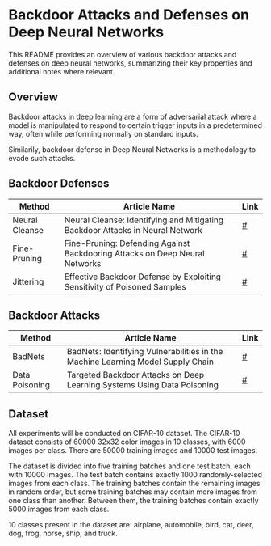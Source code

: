 # Backdoor Attacks and Defenses  on Deep Neural Networks

This README provides an overview of various backdoor attacks and defenses on deep neural networks, summarizing their key properties and additional notes where relevant.

## Overview

Backdoor attacks in deep learning are a form of adversarial attack where a model is manipulated to respond to certain trigger inputs in a predetermined way, often while performing normally on standard inputs. 

Similarily, backdoor defense in Deep Neural Networks is a methodology to evade such attacks.


## Backdoor Defenses

| Method            | Article Name                                                                                                   | Link |
|-------------------|----------------------------------------------------------------------------------------------------------------|------|
| Neural Cleanse    | Neural Cleanse: Identifying and Mitigating Backdoor Attacks in Neural Network | [#](https://people.cs.uchicago.edu/~ravenben/publications/pdf/backdoor-sp19.pdf) |
| Fine-Pruning           | Fine-Pruning: Defending Against Backdooring Attacks on Deep Neural Networks  | [#](https://www.researchgate.net/profile/Siddharth-Garg/publication/325483856_Fine-Pruning_[…]ng-Against-Backdooring-Attacks-on-Deep-Neural-Networks.pdf) |
| Jittering         | Effective Backdoor Defense by Exploiting Sensitivity of Poisoned Samples  | [#](https://proceedings.neurips.cc/paper_files/paper/2022/hash/3f9bbf77fbd858e5b6e39d39fe84ed2e-Abstract-Conference.html) |

## Backdoor Attacks

| Method     | Article Name                                                                       | Link |
|------------|------------------------------------------------------------------------------------|------|
| BadNets    | BadNets: Identifying Vulnerabilities in the Machine Learning Model Supply Chain   | [#](https://arxiv.org/abs/1708.06733) |
| Data Poisoning  | Targeted Backdoor Attacks on Deep Learning Systems Using Data Poisoning                   | [#](https://arxiv.org/abs/1712.05526) |


## Dataset

All experiments will be conducted on CIFAR-10 dataset.
The CIFAR-10 dataset consists of 60000 32x32 color images in 10 classes, with 6000 images per class. There are 50000 training images and 10000 test images.

The dataset is divided into five training batches and one test batch, each with 10000 images. The test batch contains exactly 1000 randomly-selected images from each class. The training batches contain the remaining images in random order, but some training batches may contain more images from one class than another. Between them, the training batches contain exactly 5000 images from each class.

10 classes present in the dataset are: airplane, automobile, bird, cat, deer, dog, frog, horse, ship, and truck.

